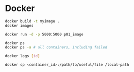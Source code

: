 
# Docker


```bash
docker build -t myimage .
docker images

docker run -d -p 5000:5000 p01_image
```

```bash
docker ps
docker ps -a # all containers, including failed
```

```bash
docker logs [id]
```

```bash 
docker cp <container_id>:/path/to/useful/file /local-path
```